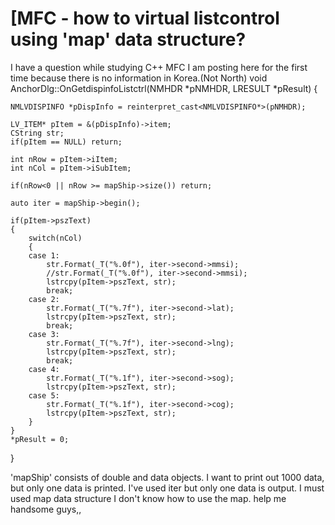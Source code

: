 
# [MFC - how to virtual listcontrol using 'map' data structure?

I have a question while studying C++ MFC
I am posting here for the first time because there is no information in Korea.(Not North)
void AnchorDlg::OnGetdispinfoListctrl(NMHDR *pNMHDR, LRESULT *pResult)
{


    NMLVDISPINFO *pDispInfo = reinterpret_cast<NMLVDISPINFO*>(pNMHDR);

    LV_ITEM* pItem = &(pDispInfo)->item;
    CString str;
    if(pItem == NULL) return;

    int nRow = pItem->iItem;
    int nCol = pItem->iSubItem;

    if(nRow<0 || nRow >= mapShip->size()) return;

    auto iter = mapShip->begin();

    if(pItem->pszText)
    {
        switch(nCol)
        {
        case 1:
            str.Format(_T("%.0f"), iter->second->mmsi);
            //str.Format(_T("%.0f"), iter->second->mmsi);
            lstrcpy(pItem->pszText, str);
            break;
        case 2:
            str.Format(_T("%.7f"), iter->second->lat);
            lstrcpy(pItem->pszText, str);
            break;
        case 3:
            str.Format(_T("%.7f"), iter->second->lng);
            lstrcpy(pItem->pszText, str);
            break;
        case 4:
            str.Format(_T("%.1f"), iter->second->sog);
            lstrcpy(pItem->pszText, str);
        case 5:
            str.Format(_T("%.1f"), iter->second->cog);
            lstrcpy(pItem->pszText, str);
        }
    }
    *pResult = 0;
}

'mapShip' consists of double and data objects.
I want to print out 1000 data, but only one data is printed.
I've used iter but only one data is output.
I must used map data structure
I don't know how to use the map.
help me handsome guys,,

        